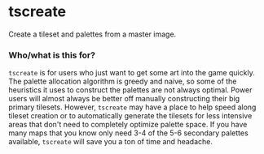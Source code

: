 # tscreate

Create a tileset and palettes from a master image.

### Who/what is this for?

`tscreate` is for users who just want to get some art into the game quickly. The palette allocation algorithm is greedy
and naive, so some of the heuristics it uses to construct the palettes are not always optimal. Power users will almost
always be better off manually constructing their big primary tilesets. However, `tscreate` may have a place to help
speed along tileset creation or to automatically generate the tilesets for less intensive areas that don't need to
completely optimize palette space. If you have many maps that you know only need 3-4 of the 5-6 secondary palettes
available, `tscreate` will save you a ton of time and headache.
